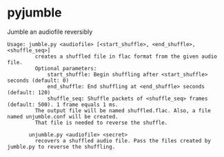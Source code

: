 # pyjumble
Jumble an audiofile reversibly

    Usage: jumble.py <audiofile> [<start_shuffle>, <end_shuffle>, <shuffle_seq>]
             creates a shuffled file in flac format from the given audio file.
             Optional parameters:
                 start_shuffle: Begin shuffling after <start_shuffle> seconds (default: 0)
                 end_shuffle: End shuffling at <end_shuffle> seconds (default: 120)
                 shuffle_seq: Shuffle packets of <shuffle_seq> frames (default: 500). 1 frame equals 1 ms.
             The output file will be named shuffled.flac. Also, a file named unjumble.conf will be created.
             That file is needed to reverse the shuffle.
       
           unjumble.py <audiofile> <secret>
             recovers a shuffled audio file. Pass the files created by jumble.py to reverse the shuffling.
